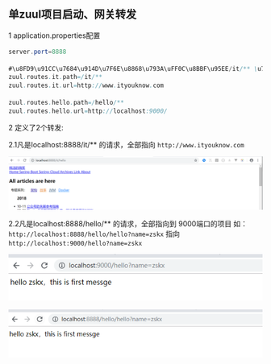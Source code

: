 
## 单zuul项目启动、网关转发

1 application.properties配置

```java
server.port=8888

#\u8FD9\u91CC\u7684\u914D\u7F6E\u8868\u793A\uFF0C\u8BBF\u95EE/it/** \u76F4\u63A5\u91CD\u5B9A\u5411\u5230http://www.ityouknow.com/**
zuul.routes.it.path=/it/**
zuul.routes.it.url=http://www.ityouknow.com

zuul.routes.hello.path=/hello/**
zuul.routes.hello.url=http://localhost:9000/
```
2 定义了2个转发:
    
2.1凡是localhost:8888/it/** 的请求，全部指向 `http://www.ityouknow.com`

 ![](image/2018-10-14-12-09-00.png)

2.2凡是localhost:8888/hello/** 的请求，全部指向到 9000端口的项目
如：`http://localhost:8888/hello/hello?name=zskx`  指向 `http://localhost:9000/hello?name=zskx`

![](image/2018-10-14-12-17-26.png)

![](image/2018-10-14-12-15-39.png)




